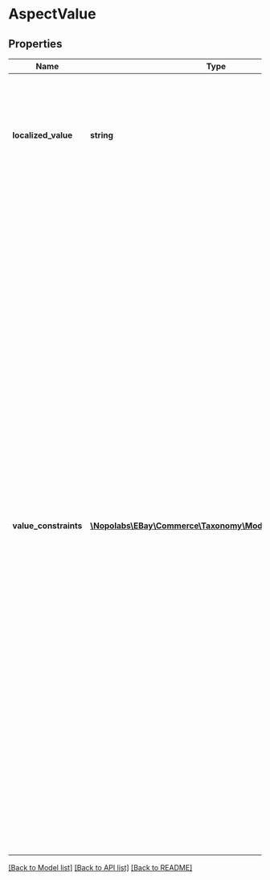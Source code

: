 # AspectValue

## Properties
Name | Type | Description | Notes
------------ | ------------- | ------------- | -------------
**localized_value** | **string** | The localized value of this aspect. Note: This value is always localized for the specified marketplace. There is no canonical version of this value. | [optional] 
**value_constraints** | [**\Nopolabs\EBay\Commerce\Taxonomy\Model\ValueConstraint[]**](ValueConstraint.md) | Not returned if the value of the localizedValue field can always be selected for this aspect of the specified category. Contains a list of the dependencies that identify when the value of the localizedValue field is available for the current aspect. Each dependency specifies the values of another aspect of the same category (a control aspect), for which the current value of the current aspect can also be selected by the seller. Example: A shirt is available in three sizes and three colors, but only the Small and Medium sizes come in Green. Thus for the Color aspect, the value Green is constrained by its dependency on Size (the control aspect). Only when the Size aspect value is Small or Medium, can the Color aspect value of Green be selected by the seller. | [optional] 

[[Back to Model list]](../README.md#documentation-for-models) [[Back to API list]](../README.md#documentation-for-api-endpoints) [[Back to README]](../README.md)


